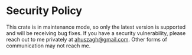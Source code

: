 # Security Policy

This crate is in maintenance mode, so only the latest version is supported and will be receiving bug fixes. If you have a security vulnerability, please reach out to me privately at [ahuszagh@gmail.com](mailto:ahuszagh@gmail.com). Other forms of communication may not reach me.
